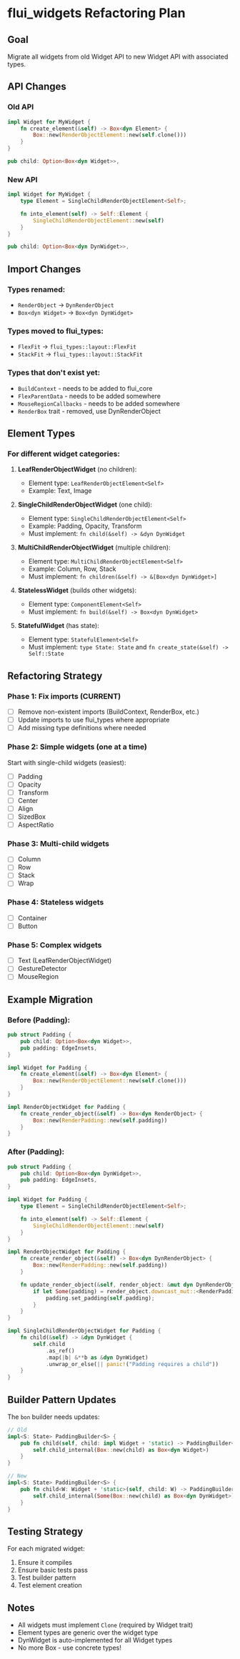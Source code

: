 # flui_widgets Refactoring Plan

## Goal
Migrate all widgets from old Widget API to new Widget API with associated types.

## API Changes

### Old API
```rust
impl Widget for MyWidget {
    fn create_element(&self) -> Box<dyn Element> {
        Box::new(RenderObjectElement::new(self.clone()))
    }
}

pub child: Option<Box<dyn Widget>>,
```

### New API
```rust
impl Widget for MyWidget {
    type Element = SingleChildRenderObjectElement<Self>;

    fn into_element(self) -> Self::Element {
        SingleChildRenderObjectElement::new(self)
    }
}

pub child: Option<Box<dyn DynWidget>>,
```

## Import Changes

### Types renamed:
- `RenderObject` → `DynRenderObject`
- `Box<dyn Widget>` → `Box<dyn DynWidget>`

### Types moved to flui_types:
- `FlexFit` → `flui_types::layout::FlexFit`
- `StackFit` → `flui_types::layout::StackFit`

### Types that don't exist yet:
- `BuildContext` - needs to be added to flui_core
- `FlexParentData` - needs to be added somewhere
- `MouseRegionCallbacks` - needs to be added somewhere
- `RenderBox` trait - removed, use DynRenderObject

## Element Types

### For different widget categories:

1. **LeafRenderObjectWidget** (no children):
   - Element type: `LeafRenderObjectElement<Self>`
   - Example: Text, Image

2. **SingleChildRenderObjectWidget** (one child):
   - Element type: `SingleChildRenderObjectElement<Self>`
   - Example: Padding, Opacity, Transform
   - Must implement: `fn child(&self) -> &dyn DynWidget`

3. **MultiChildRenderObjectWidget** (multiple children):
   - Element type: `MultiChildRenderObjectElement<Self>`
   - Example: Column, Row, Stack
   - Must implement: `fn children(&self) -> &[Box<dyn DynWidget>]`

4. **StatelessWidget** (builds other widgets):
   - Element type: `ComponentElement<Self>`
   - Must implement: `fn build(&self) -> Box<dyn DynWidget>`

5. **StatefulWidget** (has state):
   - Element type: `StatefulElement<Self>`
   - Must implement: `type State: State` and `fn create_state(&self) -> Self::State`

## Refactoring Strategy

### Phase 1: Fix imports (CURRENT)
- [ ] Remove non-existent imports (BuildContext, RenderBox, etc.)
- [ ] Update imports to use flui_types where appropriate
- [ ] Add missing type definitions where needed

### Phase 2: Simple widgets (one at a time)
Start with single-child widgets (easiest):
- [ ] Padding
- [ ] Opacity
- [ ] Transform
- [ ] Center
- [ ] Align
- [ ] SizedBox
- [ ] AspectRatio

### Phase 3: Multi-child widgets
- [ ] Column
- [ ] Row
- [ ] Stack
- [ ] Wrap

### Phase 4: Stateless widgets
- [ ] Container
- [ ] Button

### Phase 5: Complex widgets
- [ ] Text (LeafRenderObjectWidget)
- [ ] GestureDetector
- [ ] MouseRegion

## Example Migration

### Before (Padding):
```rust
pub struct Padding {
    pub child: Option<Box<dyn Widget>>,
    pub padding: EdgeInsets,
}

impl Widget for Padding {
    fn create_element(&self) -> Box<dyn Element> {
        Box::new(RenderObjectElement::new(self.clone()))
    }
}

impl RenderObjectWidget for Padding {
    fn create_render_object(&self) -> Box<dyn RenderObject> {
        Box::new(RenderPadding::new(self.padding))
    }
}
```

### After (Padding):
```rust
pub struct Padding {
    pub child: Option<Box<dyn DynWidget>>,
    pub padding: EdgeInsets,
}

impl Widget for Padding {
    type Element = SingleChildRenderObjectElement<Self>;

    fn into_element(self) -> Self::Element {
        SingleChildRenderObjectElement::new(self)
    }
}

impl RenderObjectWidget for Padding {
    fn create_render_object(&self) -> Box<dyn DynRenderObject> {
        Box::new(RenderPadding::new(self.padding))
    }

    fn update_render_object(&self, render_object: &mut dyn DynRenderObject) {
        if let Some(padding) = render_object.downcast_mut::<RenderPadding>() {
            padding.set_padding(self.padding);
        }
    }
}

impl SingleChildRenderObjectWidget for Padding {
    fn child(&self) -> &dyn DynWidget {
        self.child
            .as_ref()
            .map(|b| &**b as &dyn DynWidget)
            .unwrap_or_else(|| panic!("Padding requires a child"))
    }
}
```

## Builder Pattern Updates

The `bon` builder needs updates:
```rust
// Old
impl<S: State> PaddingBuilder<S> {
    pub fn child(self, child: impl Widget + 'static) -> PaddingBuilder<SetChild<S>> {
        self.child_internal(Box::new(child) as Box<dyn Widget>)
    }
}

// New
impl<S: State> PaddingBuilder<S> {
    pub fn child<W: Widget + 'static>(self, child: W) -> PaddingBuilder<SetChild<S>> {
        self.child_internal(Some(Box::new(child) as Box<dyn DynWidget>))
    }
}
```

## Testing Strategy

For each migrated widget:
1. Ensure it compiles
2. Ensure basic tests pass
3. Test builder pattern
4. Test element creation

## Notes

- All widgets must implement `Clone` (required by Widget trait)
- Element types are generic over the widget type
- DynWidget is auto-implemented for all Widget types
- No more Box<dyn Element> - use concrete types!
